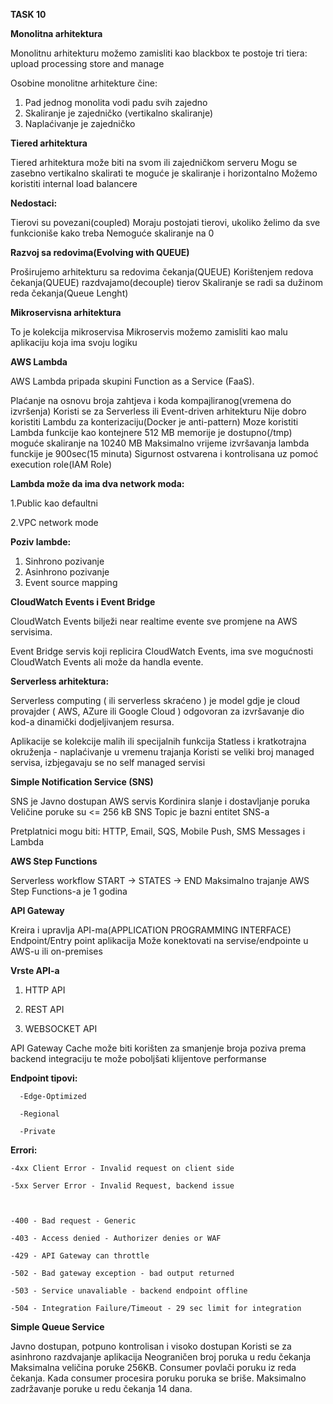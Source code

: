 **TASK 10**

**Monolitna arhitektura**

Monolitnu arhitekturu možemo zamisliti kao blackbox te postoje tri tiera:
    upload
    processing
    store and manage

Osobine monolitne arhitekture čine:

1. Pad jednog monolita vodi padu svih zajedno
2. Skaliranje je zajedničko (vertikalno skaliranje)
3. Naplaćivanje je zajedničko

**Tiered arhitektura**

Tiered arhitektura može biti na svom ili zajedničkom serveru
Mogu se zasebno vertikalno skalirati te moguće je skaliranje i horizontalno
Možemo koristiti internal load balancere

**Nedostaci:**

Tierovi su povezani(coupled)
Moraju postojati tierovi, ukoliko želimo da sve funkcioniše kako treba
Nemoguće skaliranje na 0

**Razvoj sa redovima(Evolving with QUEUE)**

Proširujemo arhitekturu sa redovima čekanja(QUEUE)
Korištenjem redova čekanja(QUEUE) razdvajamo(decouple) tierov
Skaliranje se radi sa dužinom reda čekanja(Queue Lenght)

**Mikroservisna arhitektura**

To je kolekcija mikroservisa
Mikroservis možemo zamisliti kao malu aplikaciju koja ima svoju logiku


**AWS Lambda**

AWS Lambda pripada skupini Function as a Service (FaaS).

Plaćanje na osnovu broja zahtjeva i koda kompajliranog(vremena do izvršenja)
Koristi se za Serverless ili Event-driven arhitekturu
Nije dobro koristiti Lambdu za konterizaciju(Docker je anti-pattern)
Moze koristiti Lambda funkcije kao kontejnere
512 MB memorije je dostupno(/tmp) moguće skaliranje na 10240 MB
Maksimalno vrijeme izvršavanja lambda funckije je 900sec(15 minuta) 
Sigurnost ostvarena i kontrolisana uz pomoć execution role(IAM Role)

**Lambda može da ima dva network moda:**

1.Public kao defaultni

2.VPC network mode


**Poziv lambde:**

1. Sinhrono pozivanje
2. Asinhrono pozivanje
3. Event source mapping


**CloudWatch Events i Event Bridge**

CloudWatch Events bilježi near realtime evente sve promjene na AWS servisima.

Event Bridge servis koji replicira CloudWatch Events, ima sve mogućnosti CloudWatch Events ali može da handla evente.

**Serverless arhitektura:**

Serverless computing ( ili serverless skraćeno ) je model gdje je cloud provajder ( AWS, AZure ili Google Cloud ) odgovoran za izvršavanje dio kod-a dinamički dodjeljivanjem resursa. 

Aplikacije se kolekcije malih ili specijalnih funkcija
Statless i kratkotrajna okruženja - naplaćivanje u vremenu trajanja
Koristi se veliki broj managed servisa, izbjegavaju se no self managed servisi

**Simple Notification Service (SNS)**

SNS je Javno dostupan AWS servis
Kordinira slanje i dostavljanje poruka
Veličine poruke su <= 256 kB
SNS Topic je bazni entitet SNS-a

Pretplatnici mogu biti: HTTP, Email, SQS, Mobile Push, SMS Messages i Lambda


**AWS Step Functions**

Serverless workflow START -> STATES -> END
Maksimalno trajanje AWS Step Functions-a je 1 godina


**API Gateway**

Kreira i upravlja API-ma(APPLICATION PROGRAMMING INTERFACE)
Endpoint/Entry point aplikacija
Može konektovati na servise/endpointe u AWS-u ili on-premises

**Vrste API-a**

1. HTTP API

2. REST API

3. WEBSOCKET API


API Gateway Cache može biti korišten za smanjenje broja poziva prema backend integraciju te može poboljšati klijentove performanse

**Endpoint tipovi:**

      -Edge-Optimized

      -Regional

      -Private



**Errori:**

    -4xx Client Error - Invalid request on client side

    -5xx Server Error - Invalid Request, backend issue



    -400 - Bad request - Generic

    -403 - Access denied - Authorizer denies or WAF

    -429 - API Gateway can throttle

    -502 - Bad gateway exception - bad output returned

    -503 - Service unavaliable - backend endpoint offline

    -504 - Integration Failure/Timeout - 29 sec limit for integration

**Simple Queue Service**

Javno dostupan, potpuno kontrolisan i visoko dostupan
Koristi se za asinhrono razdvajanje aplikacija
Neograničen broj poruka u redu čekanja
Maksimalna veličina poruke 256KB.
Consumer povlači poruku iz reda čekanja. Kada consumer procesira poruku poruka se briše.
Maksimalno zadržavanje poruke u redu čekanja 14 dana.







